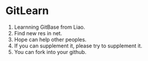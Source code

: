# GitLearn

1. Learnning GitBase from Liao.
2. Find new res in net.
3. Hope can help other peoples.
4. If you can supplement it, please try to supplement it.
5. You can fork into your github.
